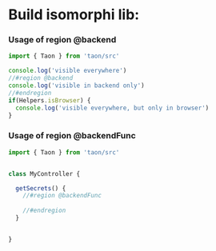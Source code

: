 
# Build isomorphi lib:


### Usage of region **@backend**
```ts
import { Taon } from 'taon/src'

console.log('visible everywhere')
//#region @backend
console.log('visible in backend only')
//#endregion
if(Helpers.isBrowser) {
  console.log('visible everywhere, but only in browser')
}

```

### Usage of region **@backendFunc**
```ts
import { Taon } from 'taon/src'


class MyController {

  getSecrets() {
    //#region @backendFunc
      
    //#endregion
  }


}


```
